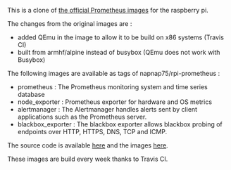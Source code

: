 This is a clone of [the official Prometheus images](https://hub.docker.com/u/prom/) for the raspberry pi.

The changes from the original images are :
- added QEmu in the image to allow it to be build on x86 systems (Travis CI)
- built from armhf/alpine instead of busybox (QEmu does not work with Busybox)

The following images are available as tags of napnap75/rpi-prometheus :
- prometheus : The Prometheus monitoring system and time series database
- node_exporter : Prometheus exporter for hardware and OS metrics
- alertmanager : The Alertmanager handles alerts sent by client applications such as the Prometheus server.
- blackbox_exporter : The blackbox exporter allows blackbox probing of endpoints over HTTP, HTTPS, DNS, TCP and ICMP.

The source code is available [here](https://github.com/napnap75/rpi-prometheus) and the images [here](https://hub.docker.com/r/napnap75/rpi-prometheus/).

These images are build every week thanks to Travis CI.
